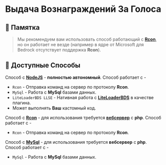 # Выдача Вознаграждений За Голоса 

## 🔮 Памятка

>Мы рекомендуем вам использовать способ работающий с [**Rcon**](/docs/RewardSystem/RCON-Method.md), но он работает не везде (например в ядре от Microsoft для Bedrock отсутствует поддержка **Rcon**).

## 🧩 Доступные Способы

Способ с [**NodeJS**](/docs/RewardSystem/NodeJS-Module-Method.md) - **полностью автономный**. Способ работает с -
- `Rcon` - Отправка команд на сервер по протоколу **Rcon**.
- `MySql` - Работа с **MySql** базами данных.
- `LiteLoaderBDS LLSE` - Нативная работа с [**LiteLoaderBDS**](https://github.com/LiteLDev/LiteLoaderBDS) в качестве плагина.
- Может выполнять **Ваш** кастомный код.

Способ с [**Rcon**](/docs/RewardSystem/RCON-Method.md) - для использования требуется [**вебсервер**](/docs/RewardSystem/WebServer.md) с **php**. Способ работает с -
- `Rcon` - Отправка команд на сервер по протоколу **Rcon**.

Способ с [**MySql**](/docs/RewardSystem/RCON-Method.md) - для использования требуется **вебсервер** с **php**. Способ работает с -
- `MySql` - Работа с **MySql** базами данных.
